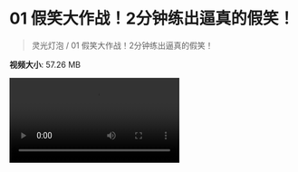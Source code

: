 # 01 假笑大作战！2分钟练出逼真的假笑！

> 灵光灯泡 / 01 假笑大作战！2分钟练出逼真的假笑！

**视频大小**: 57.26 MB

<div class="video"><video src="https://file.hsyhx.top/archive/灵光灯泡/01.mp4" controls preload>🤔 您的浏览器不支持 video 标签</video></div>